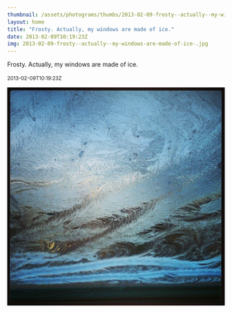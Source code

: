 ```yaml
---
thumbnail: /assets/photograms/thumbs/2013-02-09-frosty--actually--my-windows-are-made-of-ice-.jpg
layout: home
title: "Frosty. Actually, my windows are made of ice."
date: 2013-02-09T10:19:23Z
img: 2013-02-09-frosty--actually--my-windows-are-made-of-ice-.jpg
---
```


Frosty. Actually, my windows are made of ice.

<small>2013-02-09T10:19:23Z</small>

![Frosty. Actually, my windows are made of ice.](2013-02-09-frosty--actually--my-windows-are-made-of-ice-.jpg)
